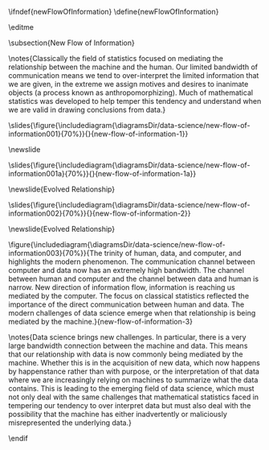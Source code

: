 \ifndef{newFlowOfInformation}
\define{newFlowOfInformation}

\editme

\subsection{New Flow of Information}

\notes{Classically the field of statistics focused on mediating the relationship between the machine and the human. Our limited bandwidth of communication means we tend to over-interpret the limited information that we are given, in the extreme we assign motives and desires to inanimate objects (a process known as  anthropomorphizing). Much of mathematical statistics was developed to help temper this tendency and understand when we are valid in drawing conclusions from data.}

\slides{\figure{\includediagram{\diagramsDir/data-science/new-flow-of-information001}{70%}}{}{new-flow-of-information-1}}

\newslide

\slides{\figure{\includediagram{\diagramsDir/data-science/new-flow-of-information001a}{70%}}{}{new-flow-of-information-1a}}

\newslide{Evolved Relationship}

\slides{\figure{\includediagram{\diagramsDir/data-science/new-flow-of-information002}{70%}}{}{new-flow-of-information-2}}

\newslide{Evolved Relationship}

\figure{\includediagram{\diagramsDir/data-science/new-flow-of-information003}{70%}}{The trinity of human, data, and computer, and highlights the modern phenomenon. The communication channel between computer and data now has an extremely high bandwidth. The channel between human and computer and the channel between data and human is narrow. New direction of information flow, information is reaching us mediated by the computer. The focus on classical statistics reflected the importance of the direct communication between human and data. The modern challenges of data science emerge when that relationship is being mediated by the machine.}{new-flow-of-information-3}

\notes{Data science brings new challenges. In particular, there is a very large bandwidth connection between the machine and data. This means that our relationship with data is now commonly being mediated by the machine. Whether this is in the acquisition of new data, which now happens by happenstance rather than with purpose, or the interpretation of that data where we are increasingly relying on machines to summarize what the data contains. This is leading to the emerging field of data science, which must not only deal with the same challenges that mathematical statistics faced in tempering our tendency to over interpret data but must also deal with the possibility that the machine has either inadvertently or maliciously misrepresented the underlying data.}

\endif
